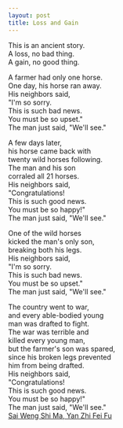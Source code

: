 ```yaml
---
layout: post
title: Loss and Gain
---
```

  
This is an ancient story.   
A loss, no bad thing.   
A gain, no good thing.

A farmer had only one horse.   
One day, his horse ran away.   
His neighbors said,   
"I'm so sorry.   
This is such bad news.   
You must be so upset."   
The man just said, "We'll see."

A few days later,   
his horse came back with   
twenty wild horses following.   
The man and his son   
corraled all 21 horses.   
His neighbors said,   
"Congratulations!   
This is such good news.   
You must be so happy!"   
The man just said, "We'll see."

One of the wild horses   
kicked the man's only son,   
breaking both his legs.   
His neighbors said,   
"I'm so sorry.   
This is such bad news.   
You must be so upset."   
The man just said, "We'll see."

The country went to war,   
and every able-bodied young   
man was drafted to fight.   
The war was terrible and   
killed every young man,   
but the farmer's son was spared,   
since his broken legs prevented   
him from being drafted.   
His neighbors said,   
"Congratulations!   
This is such good news.   
You must be so happy!"   
The man just said, "We'll see."   
[Sai Weng Shi Ma, Yan Zhi Fei Fu](https://sive.rs/horses)
